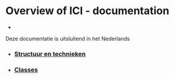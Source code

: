 # Overview of ICI - documentation
-
Deze documentatie is uitsluitend in het Nederlands

- ### [Structuur en technieken](ici/struct_tech/)
- ### [Classes](ici/classes/)